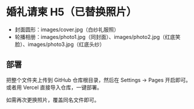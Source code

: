# 婚礼请柬 H5（已替换照片）
- 封面圆形：images/cover.jpg（白纱礼服照）
- 轮播相册：images/photo1.jpg（同封面）、images/photo2.jpg（红底笑脸）、images/photo3.jpg（红底头纱）

## 部署
把整个文件夹上传到 GitHub 仓库根目录，然后在 Settings → Pages 开启即可。
或者用 Vercel 直接导入仓库，一键部署。

如需再次更换照片，覆盖同名文件即可。
